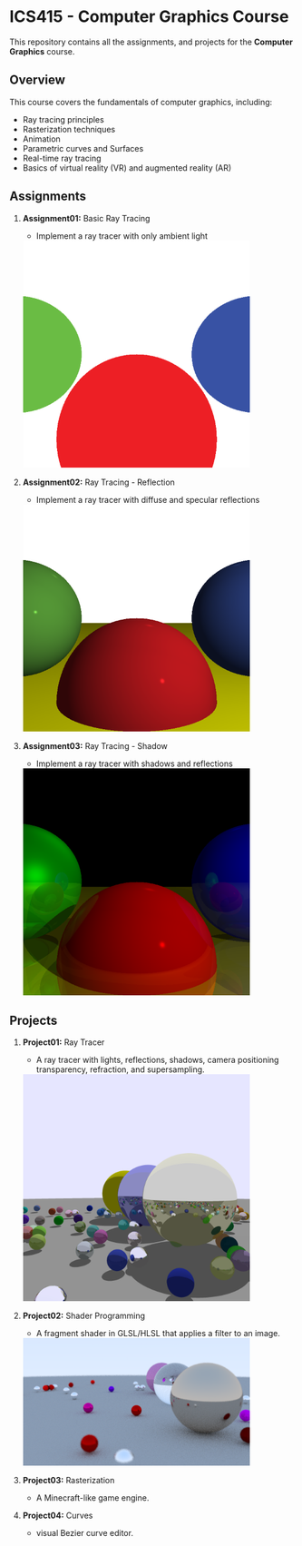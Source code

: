 # ICS415 - Computer Graphics Course

This repository contains all the assignments, and projects for the **Computer Graphics** course.

## Overview

This course covers the fundamentals of computer graphics, including:
- Ray tracing principles
- Rasterization techniques
- Animation
- Parametric curves and Surfaces
- Real-time ray tracing
- Basics of virtual reality (VR) and augmented reality (AR)


## Assignments

1. **Assignment01:** Basic Ray Tracing 
   - Implement a ray tracer with only ambient light
   
   <img src="https://github.com/Muaibed/ICS415-Projects/raw/main/code/images/raytracing01.png" alt="Assignment01-Result" width="400">


3. **Assignment02:** Ray Tracing - Reflection
   - Implement a ray tracer with diffuse and specular reflections
  
   <img src="https://github.com/Muaibed/ICS415-Projects/raw/main/code/images/raytracing02.png" alt="Assignment02-Result" width="400">


4. **Assignment03:** Ray Tracing - Shadow
   - Implement a ray tracer with shadows and reflections
  
   <img src="https://github.com/Muaibed/ICS415-Projects/raw/main/code/images/raytracing03.png" alt="Assignment03-Result" width="400">



## Projects 
1. **Project01:** Ray Tracer
   - A ray tracer with lights, reflections, shadows, camera positioning transparency, refraction, and supersampling.
  
   <img src="https://github.com/Muaibed/ICS415-Projects/raw/main/code/images/Project01.png" alt="Project01-Result" width="400">


2. **Project02:** Shader Programming
   - A fragment shader in GLSL/HLSL that applies a filter to an image.
  
   <img src="https://github.com/Muaibed/ICS415-Projects/raw/main/code/images/Project02.png" alt="Project02-Result" width="400">


3. **Project03:** Rasterization
   - A Minecraft-like game engine.


4. **Project04:** Curves
   - visual Bezier curve editor.
